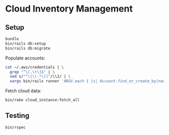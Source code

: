 # Cloud Inventory Management

## Setup

```bash
bundle
bin/rails db:setup
bin/rails db:migrate
```

Populate accounts:

```bash
cat ~/.aws/credentials | \
  grep "^\[.\+\]$" | \
  sed s/"^\[\(.*\)]"/\\1/ | \
  xargs bin/rails runner 'ARGV.each { |s| Account.find_or_create_by(name: s) }'
```

Fetch cloud data:

```bash
bin/rake cloud_instance:fetch_all
```

## Testing

```bash
bin/rspec
```